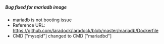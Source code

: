 ##### Bug fixed for mariadb image
- mariadb is not booting issue
- Reference URL: https://github.com/laradock/laradock/blob/master/mariadb/Dockerfile
- CMD ["mysqld"] changed to CMD ["mariadbd"]

